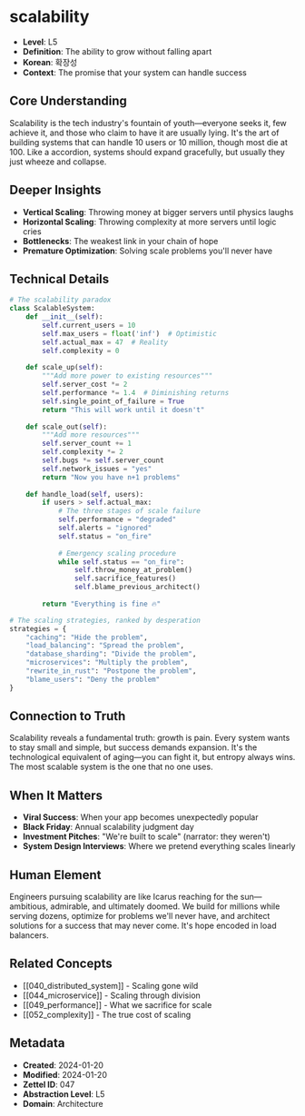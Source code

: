 # scalability
- **Level**: L5
- **Definition**: The ability to grow without falling apart
- **Korean**: 확장성
- **Context**: The promise that your system can handle success

## Core Understanding
Scalability is the tech industry's fountain of youth—everyone seeks it, few achieve it, and those who claim to have it are usually lying. It's the art of building systems that can handle 10 users or 10 million, though most die at 100. Like a accordion, systems should expand gracefully, but usually they just wheeze and collapse.

## Deeper Insights
- **Vertical Scaling**: Throwing money at bigger servers until physics laughs
- **Horizontal Scaling**: Throwing complexity at more servers until logic cries
- **Bottlenecks**: The weakest link in your chain of hope
- **Premature Optimization**: Solving scale problems you'll never have

## Technical Details
```python
# The scalability paradox
class ScalableSystem:
    def __init__(self):
        self.current_users = 10
        self.max_users = float('inf')  # Optimistic
        self.actual_max = 47  # Reality
        self.complexity = 0
        
    def scale_up(self):
        """Add more power to existing resources"""
        self.server_cost *= 2
        self.performance *= 1.4  # Diminishing returns
        self.single_point_of_failure = True
        return "This will work until it doesn't"
    
    def scale_out(self):
        """Add more resources"""
        self.server_count += 1
        self.complexity *= 2
        self.bugs *= self.server_count
        self.network_issues = "yes"
        return "Now you have n+1 problems"
    
    def handle_load(self, users):
        if users > self.actual_max:
            # The three stages of scale failure
            self.performance = "degraded"
            self.alerts = "ignored"
            self.status = "on_fire"
            
            # Emergency scaling procedure
            while self.status == "on_fire":
                self.throw_money_at_problem()
                self.sacrifice_features()
                self.blame_previous_architect()
                
        return "Everything is fine 🔥"

# The scaling strategies, ranked by desperation
strategies = {
    "caching": "Hide the problem",
    "load_balancing": "Spread the problem",
    "database_sharding": "Divide the problem",  
    "microservices": "Multiply the problem",
    "rewrite_in_rust": "Postpone the problem",
    "blame_users": "Deny the problem"
}
```

## Connection to Truth
Scalability reveals a fundamental truth: growth is pain. Every system wants to stay small and simple, but success demands expansion. It's the technological equivalent of aging—you can fight it, but entropy always wins. The most scalable system is the one that no one uses.

## When It Matters
- **Viral Success**: When your app becomes unexpectedly popular
- **Black Friday**: Annual scalability judgment day
- **Investment Pitches**: "We're built to scale" (narrator: they weren't)
- **System Design Interviews**: Where we pretend everything scales linearly

## Human Element
Engineers pursuing scalability are like Icarus reaching for the sun—ambitious, admirable, and ultimately doomed. We build for millions while serving dozens, optimize for problems we'll never have, and architect solutions for a success that may never come. It's hope encoded in load balancers.

## Related Concepts
- [[040_distributed_system]] - Scaling gone wild
- [[044_microservice]] - Scaling through division
- [[049_performance]] - What we sacrifice for scale
- [[052_complexity]] - The true cost of scaling

## Metadata
- **Created**: 2024-01-20
- **Modified**: 2024-01-20
- **Zettel ID**: 047
- **Abstraction Level**: L5
- **Domain**: Architecture